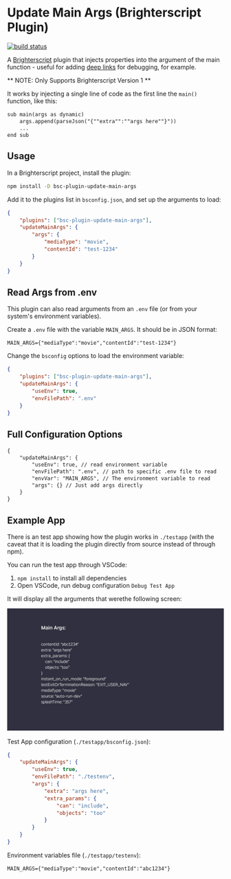 # Update Main Args (Brighterscript Plugin)

[![build status](https://img.shields.io/github/actions/workflow/status/markwpearce/bsc-plugin-update-main-args/build.yml?branch=main&logo=github)](https://github.com/markwpearce/bsc-plugin-update-main-args/actions?query=branch%3Amaster+workflow%3Abuild)

<!--
[![coverage status](https://img.shields.io/coveralls/github/markwpearce/bsc-plugin-update-main-args?logo=coveralls)](https://coveralls.io/github/markwpearce/bsc-plugin-update-main-args?branch=main)
-->

A [Brighterscript](https://github.com/rokucommunity/brighterscript) plugin that injects properties into the argument of the main function - useful for adding [deep links](https://developer.roku.com/en-ca/docs/developer-program/discovery/implementing-deep-linking.md) for debugging, for example.

** NOTE: Only Supports Brighterscript Version 1 **

It works by injecting a single line of code as the first line the `main()` function, like this:

```brs
sub main(args as dynamic)
    args.append(parseJson("{""extra"":""args here""}"))
    ...
end sub
```

## Usage

In a Brighterscript project, install the plugin:

```sh
npm install -D bsc-plugin-update-main-args
```

Add it to the plugins list in `bsconfig.json`, and set up the arguments to load:

```json
{
    "plugins": ["bsc-plugin-update-main-args"],
    "updateMainArgs": {
        "args": {
            "mediaType": "movie",
            "contentId": "test-1234"
        }
    }
}
```

## Read Args from .env

This plugin can also read arguments from an `.env` file (or from your system's environment variables).

Create a `.env` file with the variable `MAIN_ARGS`. It should be in JSON format:

```env
MAIN_ARGS={"mediaType":"movie","contentId":"test-1234"}
```

Change the `bsconfig` options to load the environment variable:

```json
{
    "plugins": ["bsc-plugin-update-main-args"],
    "updateMainArgs": {
        "useEnv": true,
        "envFilePath": ".env"
    }
}
```

## Full Configuration Options

```jsonc
{
    "updateMainArgs": {
        "useEnv": true, // read environment variable
        "envFilePath": ".env", // path to specific .env file to read
        "envVar": "MAIN_ARGS", // The environment variable to read
        "args": {} // Just add args directly
    }
}
```

## Example App

There is an test app showing how the plugin works in `./testapp` (with the caveat that it is loading the plugin directly from source instead of through npm).

You can run the test app through VSCode:

1. `npm install` to install all dependencies
2. Open VSCode, run debug configuration `Debug Test App`

It will display all the arguments that werethe following screen:

![Test App Screenshot](./images/update-main-args.jpg)

Test App configuration (`./testapp/bsconfig.json`):

```json
{
    "updateMainArgs": {
        "useEnv": true,
        "envFilePath": "./testenv",
        "args": {
            "extra": "args here",
            "extra_params": {
                "can": "include",
                "objects": "too"
            }
        }
    }
}
```

Environment variables file (`./testapp/testenv`):

```env
MAIN_ARGS={"mediaType":"movie","contentId":"abc1234"}
```
